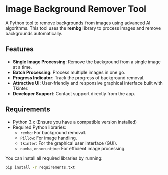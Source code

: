 # Image Background Remover Tool

A Python tool to remove backgrounds from images using advanced AI algorithms. This tool uses the **rembg** library to process images and remove backgrounds automatically.

## Features
- **Single Image Processing**: Remove the background from a single image at a time.
- **Batch Processing**: Process multiple images in one go.
- **Progress Indicator**: Track the progress of background removal.
- **Attractive UI**: User-friendly and responsive graphical interface built with Tkinter.
- **Developer Support**: Contact support directly from the app.

## Requirements
- Python 3.x (Ensure you have a compatible version installed)
- Required Python libraries:
  - `rembg`: For background removal.
  - `Pillow`: For image handling.
  - `tkinter`: For the graphical user interface (GUI).
  - `numba`, `onnxruntime`: For efficient image processing.

You can install all required libraries by running:

```bash
pip install -r requirements.txt
